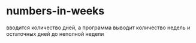 # numbers-in-weeks
вводится количество дней, а программа выводит количество недель и остаточных дней до неполной недели
